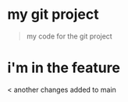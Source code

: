 # my git project

> my code for the git project

# i'm in the feature

< another changes
added to main
